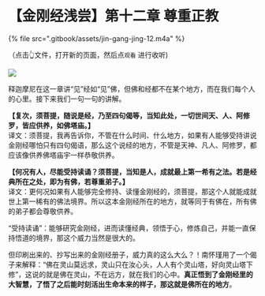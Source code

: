 # 【金刚经浅尝】第十二章 尊重正教

{% file src=".gitbook/assets/jin-gang-jing-12.m4a" %}

（点击👆文件，打开新的页面，然后点`观看` 进行收听\)

![](https://mmbiz.qpic.cn/mmbiz_png/xws7d9qricCaooZEssOmlALsIicHca23LkQWUwLkwcz1QEzxRwcsanDKug2JePBNwfg4jTjhibn87gmFVUJyydqBg/640?wx_fmt=png&tp=webp&wxfrom=5&wx_lazy=1&wx_co=1)

释迦摩尼在这一章讲“见”经如“见”佛，但佛和经都不在某个地方，而在我们每个人的心里。接下来我们一句一句的讲解。

**【复次，须菩提，随说是经，乃至四句偈等，当知此处，一切世间天、人、阿修罗，皆应供养，如佛塔庙。】**  
译文：须菩提，我再告诉你，不管在什么时间、什么地方，如果有人能够受持讲说金刚经哪怕只有四句偈语，那么这个说经的地方，不管是天神、凡人、阿修罗，都应该像供养佛塔庙宇一样恭敬供养。

**【何况有人，尽能受持读诵？须菩提，当知是人，成就最上第一希有之法。若是经典所在之处，即为有佛，若尊重弟子。】**  
译文：更何况如果有人能够完全修持、读懂金刚经的，须菩提，那这个人就能成就世上第一稀有的佛法境界。所以这本金刚经所在的地方，就等同于有佛在，所有佛的弟子都会尊敬供养。

“受持读诵”：能够研究金刚经，进而读懂经典，领悟于心，修炼自己，并能一直保持悟道的境界，那这个威力当然是很大的。

但印刷出来的、抄写出来的金刚经册子，威力真的这么大么？！南怀瑾用了一个偈子来解释：“佛在灵山莫远求，灵山只在汝心头，人人有个灵山塔，好向灵山塔下修”，这说的就是佛在灵山，不在远方，就在我们的心中。**真正悟到了金刚经里的大智慧，了悟了之后能时刻活出生命本来的样子，那这就是佛所在的地方**。


